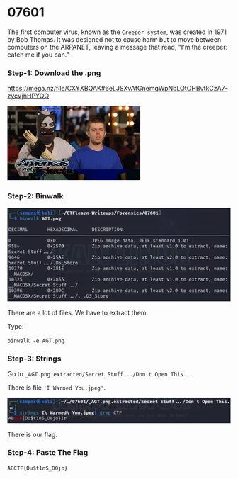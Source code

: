 # 07601   

The first computer virus, known as the `Creeper system`, was created in 1971 by Bob Thomas. It was designed not to cause harm but to move between computers on the ARPANET, leaving a message that read, "I'm the creeper: catch me if you can."

### Step-1: Download the .png

https://mega.nz/file/CXYXBQAK#6eLJSXvAfGnemqWpNbLQtOHBvtkCzA7-zycVjhHPYQQ

![png](AGT.png)

### Step-2: Binwalk 

![Binwalk](agtbinwalk.png)

There are a lot of files. We have to extract them.

Type:

`binwalk -e AGT.png`

### Step-3: Strings

Go to `_AGT.png.extracted/Secret Stuff.../Don't Open This...`

There is file `'I Warned You.jpeg'`.

![Strings](agtstrings.png)

There is our flag.

### Step-4: Paste The Flag

```
ABCTF{Du$t1nS_D0jo}
```